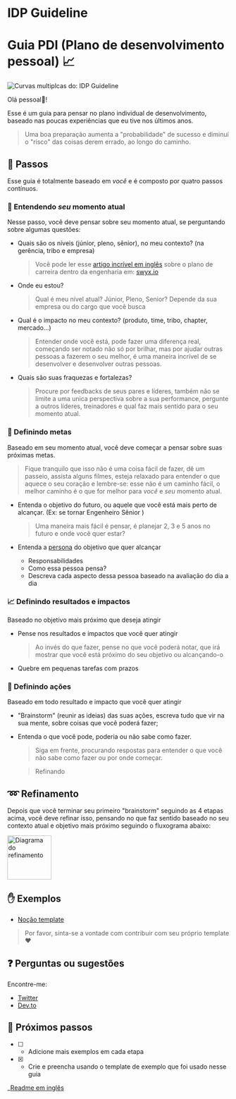 # IDP Guideline

# Guia PDI (Plano de desenvolvimento pessoal) 📈

![Curvas multiplcas do: IDP Guideline](https://res.cloudinary.com/daiqkausy/image/upload/v1594582756/idp-cover.png)

Olá pessoal👋!

Esse é um guia para pensar no plano individual de desenvolvimento, baseado nas poucas experiências que eu tive nos últimos anos.

> Uma boa preparação aumenta a "probabilidade" de sucesso e diminuí o "risco" das coisas derem errado, ao longo do caminho.

## 🚶 Passos

Esse guia é totalmente baseado em _você_ e é composto por quatro passos contínuos.

### 💭 Entendendo _seu_ momento atual

Nesse passo, você deve pensar sobre seu momento atual, se perguntando sobre algumas questões:

- Quais são os níveis (júnior, pleno, sênior), no meu contexto? (na gerência, tribo e empresa)

  > Você pode ler esse [artigo incrível em inglês](https://www.swyx.io/writing/career-ladders/) sobre o plano de carreira dentro da engenharia em: [swyx.io](https://www.swyx.io/)

- Onde eu estou?

  > Qual é meu nível atual? Júnior, Pleno, Senior? Depende da sua empresa ou do cargo que você busca

- Qual é o impacto no meu contexto? (produto, time, tribo, chapter, mercado...)

  > Entender onde você está, pode fazer uma diferença real, começando ser notado não só por brilhar, mas por ajudar outras pessoas a fazerem o seu melhor, é uma maneira incrível de se desenvolver e desenvolver outras pessoas.

- Quais são suas fraquezas e fortalezas?
  > Procure por feedbacks de seus pares e líderes, também não se limite a uma unica perspectiva sobre a sua performance, pergunte a outros líderes, treinadores e qual faz mais sentido para o seu momento atual.

### 🚩 Definindo metas

Baseado em seu momento atual, você deve começar a pensar sobre suas próximas metas.

> Fique tranquilo que isso não é uma coisa fácil de fazer, dê um passeio, assista alguns filmes, esteja relaxado para entender o que aquece o seu coração e lembre-se: esse não é um caminho fácil, o melhor caminho é o que for melhor para _você_ e _seu_ momento atual.

- Entenda o objetivo do futuro, ou aquele que você está mais perto de alcançar. (Ex: se tornar Engenheiro Sênior )

  > Uma maneira mais fácil é pensar, é planejar 2, 3 e 5 anos no futuro e onde você quer estar?

- Entenda a [persona](https://www.interaction-design.org/literature/topics/personas) do objetivo que quer alcançar
  - Responsabilidades
  - Como essa pessoa pensa?
  - Descreva cada aspecto dessa pessoa baseado na avaliação do dia a dia

### 📈 Definindo resultados e impactos

Baseado no objetivo mais próximo que deseja atingir

- Pense nos resultados e impactos que você quer atingir

  > Ao invés do que fazer, pense no que você poderá notar, que irá mostrar que você está próximo do seu objetivo ou alcançando-o

- Quebre em pequenas tarefas com prazos

### 📝 Definindo ações

Baseado em todo resultado e impacto que você quer atingir

- "Brainstorm" (reunir as ideias) das suas ações, escreva tudo que vir na sua mente, sobre coisas que você poderá fazer;
- Entenda o que você pode, poderia ou não sabe como fazer.

  > Siga em frente, procurando respostas para entender o que você não sabe como fazer ou por onde começar.

  > Refinando

## ➿ Refinamento

Depois que você terminar seu primeiro "brainstorm" seguindo as 4 etapas acima, você deve refinar isso, pensando no que faz sentido baseado no seu contexto atual e objetivo mais próximo seguindo o fluxograma abaixo:

<img align="center" src="https://res.cloudinary.com/daiqkausy/image/upload/v1594581200/idp-refinement.png" height="100px;" alt="Diagrama do refinamento"/>

## ✋ Exemplos

- [Noção template](https://www.notion.so/PDI-IDP-Your-Name-c541f5a6bf574d5abf3ed6c60f8e1820)

> Por favor, sinta-se a vontade com contribuir com seu próprio template ❤️

## ❓ Perguntas ou sugestões

Encontre-me:

- [Twitter](https://twitter.com/_luistak)
- [Dev.to](https://dev.to/luistak)

## 🔧 Próximos passos

- [ ] - Adicione mais exemplos em cada etapa
- [x] - Crie e preencha usando o template de exemplo que foi usado nesse guia

\_[Readme em inglês](README.md)
